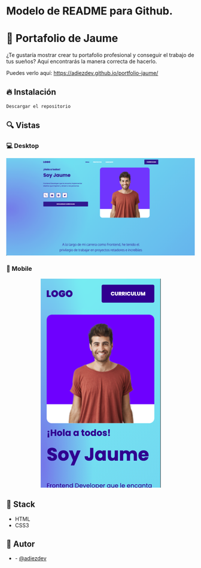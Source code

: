 # Modelo de README para Github.
    
# 💎 Portafolio de Jaume


¿Te gustaría mostrar crear tu portafolio profesional y conseguir el trabajo de tus sueños? Aquí encontrarás la manera correcta de hacerlo.


Puedes verlo aquí: <https://adiezdev.github.io/portfolio-jaume/>


## 🔥 Instalación

```shell
Descargar el repositorio
```

## 🔍 Vistas 

### 💻 Desktop

<p align="center">
  <img src="./images/desktop-capture.png">
</p>

### 📱 Mobile

<p align="center">
  <img src="./images/mobile-capture.png">
</p>

## 📌 Stack
- HTML
- CSS3

## 🌟 Autor

* **<Tu nombre>**  - [@adiezdev](https://github.com/adiezdev)
